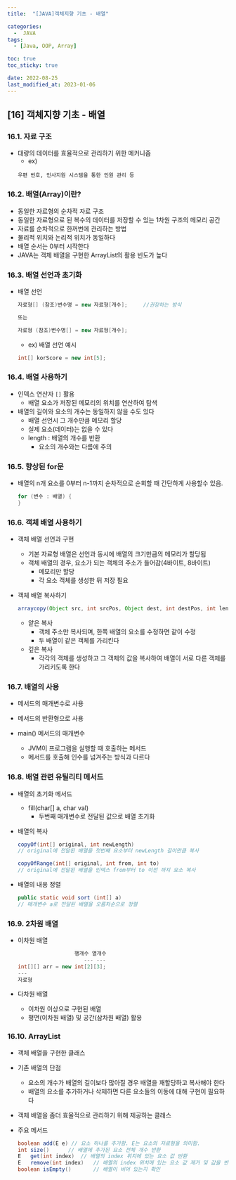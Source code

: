 ```yaml
---
title:  "[JAVA]객체지향 기초 - 배열" 

categories:
  -  JAVA
tags:
  - [Java, OOP, Array]

toc: true
toc_sticky: true

date: 2022-08-25
last_modified_at: 2023-01-06
---
```

[16] 객체지향 기초 - 배열
----
### 16.1. 자료 구조 
- 대량의 데이터를 효율적으로 관리하기 위한 메커니즘 
    - ex)
    ```
    우편 번호, 인사지원 시스템을 통한 인원 관리 등
    ```

### 16.2. 배열(Array)이란?
- 동일한 자료형의 순차적 자료 구조 
- 동일한 자료형으로 된 복수의 데이터를 저장할 수 있는 1차원 구조의 메모리 공간 
- 자료를 순차적으로 한꺼번에 관리하는 방법
- 물리적 위치와 논리적 위치가 동일하다
- 배열 순서는 0부터 시작한다
- JAVA는 객체 배열을 구현한 ArrayList의 활용 빈도가 높다

### 16.3. 배열 선언과 초기화 
- 배열 선언
    ```java
    자료형[] (참조)변수명 = new 자료형[개수];     //권장하는 방식

    또는

    자료형 (참조)변수명[] = new 자료형[개수]; 
    ```
        
    - ex) 배열 선언 예시
    ```java    
    int[] korScore = new int[5];
    ```

### 16.4. 배열 사용하기 
- 인덱스 연산자 `[]` 활용 
    - 배열 요소가 저장된 메모리의 위치를 연산하여 탐색
- 배열의 길이와 요소의 개수는 동일하지 않을 수도 있다
    - 배열 선언시 그 개수만큼 메모리 할당
    - 실제 요소(데이터)는 없을 수 있다
    - length : 배열의 개수를 반환
        - 요소의 개수와는 다름에 주의

### 16.5. 향상된 for문 
- 배열의 n개 요소를 0부터 n-1까지 순차적으로 순회할 때 간단하게 사용할수 있음.
    ```java
    for (변수 : 배열) {
    }                 
    ```
### 16.6. 객체 배열 사용하기
- 객체 배열 선언과 구현 
    - 기본 자료형 배열은 선언과 동시에 배열의 크기만큼의 메모리가 할당됨
    - 객체 배열의 경우, 요소가 되는 객체의 주소가 들어감(4바이트, 8바이트) 
        - 메모리만 할당
        - 각 요소 객체를 생성한 뒤 저장 필요

- 객체 배열 복사하기 
    ```java
    arraycopy(Object src, int srcPos, Object dest, int destPos, int length)
    ```
    - 얕은 복사
        - 객체 주소만 복사되며, 한쪽 배열의 요소를 수정하면 같이 수정
        - 두 배열이 같은 객체를 가리킨다
    - 깊은 복사 
        - 각각의 객체를 생성하고 그 객체의 값을 복사하여 배열이 서로 다른 객체를 가리키도록 한다


### 16.7. 배열의 사용
- 메서드의 매개변수로 사용          
- 메서드의 반환형으로 사용

- main() 메서드의 매개변수 
    - JVM이 프로그램을 실행할 때 호출하는 메서드 
    - 메서드를 호출해 인수를 넘겨주는 방식과 다르다 

### 16.8. 배열 관련 유틸리티 메서드 
- 배열의 초기화 메서드 
    - fill(char[] a, char val)
        - 두번째 매개변수로 전달된 값으로 배열 초기화 
- 배열의 복사 
    ```java
    copyOf(int[] original, int newLength)
    // original에 전달된 배열을 첫번째 요소부터 newLength 길이만큼 복사  
    ```
    ```java
    copyOfRange(int[] original, int from, int to)
    // original에 전달된 배열을 인덱스 from부터 to 이전 까지 요소 복사
    ```
        
- 배열의 내용 정렬
    ```java
    public static void sort (int[] a)
    // 매개변수 a로 전달된 배열을 오름차순으로 정렬 
    ```
        
### 16.9. 2차원 배열
- 이차원 배열
    ```java
                      행개수 열개수
                         --- --- 
    int[][] arr = new int[2][3];     
    ---
    자료형
    ```

- 다차원 배열 
    - 이차원 이상으로 구현된 배열
    - 평면(이차원 배열) 및 공간(삼차원 배열) 활용

### 16.10. ArrayList
- 객체 배열을 구현한 클래스 

- 기존 배열의 단점
    - 요소의 개수가 배열의 길이보다 많아질 경우 배열을 재할당하고 복사해야 한다
    - 배열의 요소를 추가하거나 삭제하면 다른 요소들의 이동에 대해 구현이 필요하다

- 객체 배열을 좀더 효율적으로 관리하기 위해 제공하는 클래스
- 주요 메서드 
    ```java 
    boolean add(E e) // 요소 하나를 추가함. E는 요소의 자료형을 의미함.
    int size()      // 배열에 추가된 요소 전체 개수 반환
    E	get(int index)  // 배열의 index 위치에 있는 요소 값 반환
    E	remove(int index)   // 배열의 index 위치에 있는 요소 값 제거 및 값을 반환
    boolean isEmpty()       // 배열이 비어 있는지 확인                 
    ```